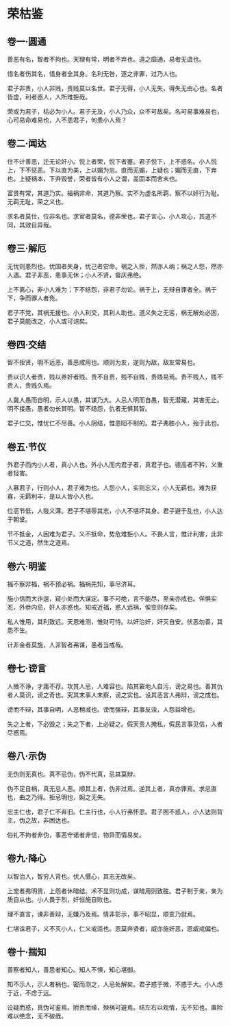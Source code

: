 # 荣枯鉴


## 卷一·圆通

善恶有名，智者不拘也。天理有常，明者不弃也。道之靡通，易者无虞也。

惜名者伤其名，惜身者全其身。名利无咎，逐之非罪，过乃人也。

君子非贵，小人非贱，贵贱莫以名世。君子无得，小人无失，得失无由心也。名者皆虚，利者惑人，人所难拒哉。

荣或为君子，枯必为小人。君子无及，小人乃众，众不可敌矣。名可易事难易也，心可易命难易也，人不患君子，何患小人焉？

## 卷二·闻达

仕不计善恶，迁无论奸小。悦上者荣，悦下者蹇。君子悦下，上不惑名。小人悦上，下不惩恶。下以直为美，上以媚为忠。直而无媚，上疑也；媚而无直，下弃也。上疑祸本，下弃毁誉，荣者皆有小人之谓，盖固本而舍末也。

富贵有常，其道乃实。福祸非命，其道乃察。实不为虚名所羁，察不以奸行为耻。无羁无耻，荣之义也。

求名者莫仕，位非名也。求官者莫名，德非荣也。君子言心，小人攻心，其道不同，其效自异哉。

## 卷三·解厄

无忧则患烈也。忧国者失身，忧己者安命。祸之人拒，然亦人纳；祸之人怨，然亦人遇。君子非恶，患事无休；小人不贤，畲庆弗绝。

上不离心，非小人难为；下不结怨，非君子勿论。祸于上，无辩自罪者全。祸于下，争而罪人者免。

君子不党，其祸无援也。小人利交，其利人助也。道义失之无惩，祸无解处必困，君子莫能改之，小人或可谅矣。

## 卷四·交结

智不拒贤，明不远恶，善恶咸用也。顺则为友，逆则为敌，敌友常易也。

贵以识人者贵，贱以养奸者贱。贵不自贵，贱不自贱，贵贱易焉。贵不贱人，贱不贵人，贵贱久焉。

人冀人愚而自明，示人以愚，其谋乃大。人忌人明而自愚，智无潜藏，其害无止。明不接愚，愚者勿长其明。智不结怨，仇者无惧其智。

君子仁交，惟忧仁不尽善。小人阴结，惟患阳不制的。君子弗胜小人，殆于此也。

## 卷五·节仪

外君子而内小人者，真小人也。外小人而内君子者，真君子也。德高者不矜，义重者轻害。

人慕君子，行则小人，君子难为也。人怨小人，实则忘义，小人无羁也。难为获寡，无羁利丰，是以人皆小人也。

位高节低，人贱义薄。君子不堪辱其志，小人不堪坏其身。君子避于乱也，小人达于朝堂。

节不抵金，人困难为君子。义不抵命，势危难拒小人。不畏人言，惟计利害，此非节义之道，然生之道焉。

## 卷六·明鉴

福不察非福，祸不预必祸。福祸先知，事尽济耳。

施小信而大诈逞，窥小处而大谋定。事不可绝，言不能尽，至亲亦戒也。佯惧实忍，外恭内忌，奸人亦惑也。知戒近福，惑人远祸，俟变则存矣。

私人惟用，其利致远。天恩难测，惟财可恃。以奸治奸，奸灭自安。伏恶勿善，其患不生。

计非金者莫施，人非智者弗谋，愚者当戒哉。

## 卷七·谤言

人微不诤，才庸不荐。攻其人忌，人难容也。陷其窘地人自污，谤之易也。善其仇者人莫识，谤之奇也。究其末事人未察，谤之实也。设其恶言人弗辩，谤之成也。

谤而不辩，其事自明，人恶稍减也。谤而强辩，其事反浊，人怨益增也。

失之上者，下必毁之；失之下者，上必疑之。假天责人掩私，假民言事见信，人者尽惑焉。

## 卷八·示伪

无伪则无真也。真不忌伪，伪不代真，忌其莫辩。

伪不足自祸，真无忌人恶。顺其上者，伪非过焉。逆其上者，真亦罪焉。求忌直也，曲之乃得。拒忌明也，婉之无失。

忠主仁也，君子仁不弃旧。仁主行也，小人行弗怀恩。君子困不惑人，小人达则背主，伪之故，非困达也。

俗礼不拘者非伪，事恶守诺者非信，物异而情易矣。

## 卷九·降心

以智治人，智穷人背也。伏人慑心，其志无改矣。

上宠者弗明贵，上怨者休暗结。术不显则功成，谋暗用则致胜。君子制于亲，亲为质自从也。小人畏于烈，奸恒施自败也。

理不直言，谏非善辩，无嫌乃及焉。情非彰示，事不昭显，顺变乃就焉。

仁堪诛君子，义不灭小人，仁义戒滥也。恩莫弃贤者，威亦施奸恶，恩威戒偏也。

## 卷十·揣知

善察者知人，善思者知心。知人不惧，知心堪御。

知不示人，示人者祸也。密而测之，人忌处解矣。君子惑于微，不惑于大。小人虑于近，不虑于远。

设疑而惑，真伪可鉴焉。附贵而缘，殃祸可避焉。结左右以观情，无不知也。置险难以绝念，无不破哉。


